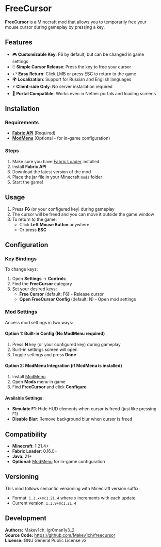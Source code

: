 # FreeCursor

**FreeCursor** is a Minecraft mod that allows you to temporarily free your mouse cursor during gameplay by pressing a key.

## Features

- 🎮 **Customizable Key**: F6 by default, but can be changed in game settings
- 🖱️ **Simple Cursor Release**: Press the key to free your cursor
- ↩️ **Easy Return**: Click LMB or press ESC to return to the game
- 🌍 **Localization**: Support for Russian and English languages
- ⚡ **Client-side Only**: No server installation required
- 🚪 **Portal Compatible**: Works even in Nether portals and loading screens

## Installation

### Requirements
- **[Fabric API](https://modrinth.com/mod/fabric-api)** (Required)
- **[ModMenu](https://modrinth.com/mod/modmenu)** (Optional - for in-game configuration)

### Steps
1. Make sure you have [Fabric Loader](https://fabricmc.net/use/) installed
2. Install **Fabric API**
3. Download the latest version of the mod
4. Place the jar file in your Minecraft `mods` folder
5. Start the game!

## Usage

1. Press **F6** (or your configured key) during gameplay
2. The cursor will be freed and you can move it outside the game window
3. To return to the game:
   - Click **Left Mouse Button** anywhere
   - Or press **ESC**

## Configuration

### Key Bindings
To change keys:
1. Open **Settings** → **Controls**
2. Find the **FreeCursor** category
3. Set your desired keys:
   - **Free Cursor** (default: F6) - Release cursor
   - **Open FreeCursor Config** (default: N) - Open mod settings

### Mod Settings
Access mod settings in two ways:

#### Option 1: Built-in Config (No ModMenu required)
1. Press **N** key (or your configured key) during gameplay
2. Built-in settings screen will open
3. Toggle settings and press **Done**

#### Option 2: ModMenu Integration (if ModMenu is installed)
1. Install [ModMenu](https://modrinth.com/mod/modmenu)
2. Open **Mods** menu in game
3. Find **FreeCursor** and click **Configure**

#### Available Settings:
- **Simulate F1**: Hide HUD elements when cursor is freed (just like pressing F1)
- **Disable Blur**: Remove background blur when cursor is freed

## Compatibility

- **Minecraft**: 1.21.4+
- **Fabric Loader**: 0.16.0+
- **Java**: 21+
- **Optional**: [ModMenu](https://modrinth.com/mod/modmenu) for in-game configuration

## Versioning

This mod follows semantic versioning with Minecraft version suffix:
- Format: `1.1.x+mc1.21.4` where x increments with each update
- Current version: `1.1.9+mc1.21.4`

## Development

**Authors:** Makev1ch, Igr0man1y3_2  
**Source Code:** https://github.com/Makev1ch/freecursor  
**License:** GNU General Public License v2